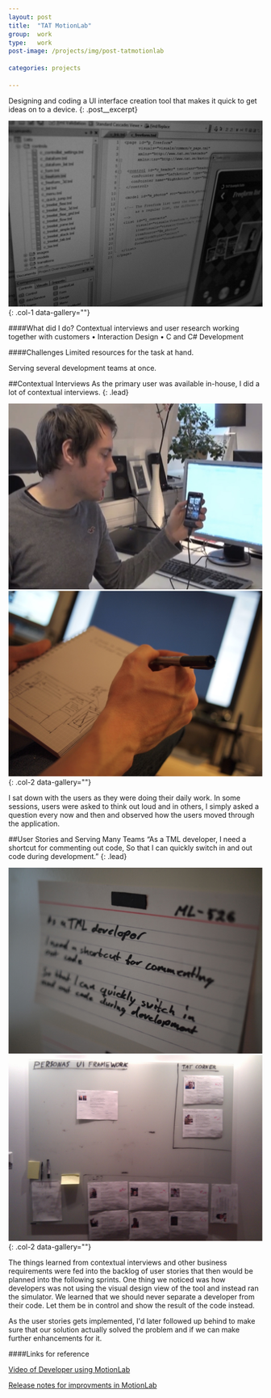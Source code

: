 ```yaml
---
layout: post
title:  "TAT MotionLab"
group:	work
type: 	work
post-image: /projects/img/post-tatmotionlab

categories: projects

---
```

Designing and coding a UI interface creation tool that makes it quick to get ideas on to a device.
{: .post__excerpt}

[![MotionLab UI](/projects/img/post-tatmotionlab-lg.jpg)](/projects/img/post-tatmotionlab-lg@2x.jpg)
{: .col-1 data-gallery=""}

####What did I do?
Contextual interviews and user research working together with customers • Interaction Design • C and C# Development

####Challenges
Limited resources for the task at hand.

Serving several development teams at once.

##Contextual Interviews
As the primary user was available in-house, I did a lot of contextual interviews.
{: .lead}

[![Developer using MotionLab](/projects/img/post-tatmotionlab-img1-lg.jpg)](/projects/img/post-tatmotionlab-img1-lg@2x.jpg)
[![Taking notes during interview](/projects/img/post-tatmotionlab-img2-lg.jpg)](/projects/img/post-tatmotionlab-img2-lg@2x.jpg)
{: .col-2 data-gallery=""}

I sat down with the users as they were doing their daily work. In some sessions, users were asked to think out loud and in others, I simply asked a question every now and then and observed how the users moved through the application.

##User Stories and Serving Many Teams
“As a TML developer, I need a shortcut for commenting out code, So that I can quickly switch in and out code during development.”
{: .lead}

[![User story on a whiteboard](/projects/img/post-tatmotionlab-img3-lg.jpg)](/projects/img/post-tatmotionlab-img3-lg@2x.jpg)
[![Personas](/projects/img/post-tatmotionlab-img4-lg.jpg)](/projects/img/post-tatmotionlab-img4-lg@2x.jpg)
{: .col-2 data-gallery=""}

The things learned from contextual interviews and other business requirements were fed into the backlog of user stories that then would be planned into the following sprints. One thing we noticed was how developers was not using the visual design view of the tool and instead ran the simulator. We learned that we should never separate a developer from their code. Let them be in control and show the result of the code instead.

As the user stories gets implemented, I'd later followed up behind to make sure that our solution actually solved the problem and if we can make further enhancements for it.


####Links for reference

[Video of Developer using MotionLab][youtubevideo]

[Release notes for improvments in MotionLab][tatblog]

[youtubevideo]: http://www.youtube.com/watch?v=V67cMYjvzo8
[tatblog]: https://web.archive.org/web/20120718023721/http://www.tat.se/blog/tat-cascades-3-8-now-available/
